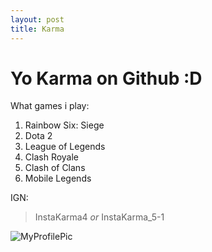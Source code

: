 ```yaml
---
layout: post
title: Karma
---
```


<h1> Yo Karma on Github :D </h1>

What games i play:
1. Rainbow Six: Siege
2. Dota 2
3. League of Legends
4. Clash Royale
5. Clash of Clans
6. Mobile Legends


IGN: 
> InstaKarma4 
*or* 
> InstaKarma_5-1

![MyProfilePic](/images/tommeme)